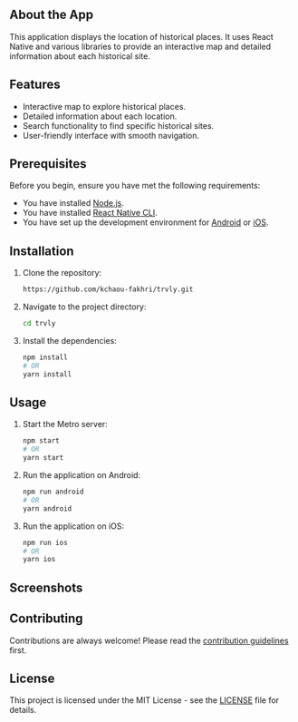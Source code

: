 ## About the App

This application displays the location of historical places. It uses React Native and various libraries to provide an interactive map and detailed information about each historical site.

## Features

- Interactive map to explore historical places.
- Detailed information about each location.
- Search functionality to find specific historical sites.
- User-friendly interface with smooth navigation.

## Prerequisites

Before you begin, ensure you have met the following requirements:

- You have installed [Node.js](https://nodejs.org/).
- You have installed [React Native CLI](https://reactnative.dev/docs/environment-setup).
- You have set up the development environment for [Android](https://reactnative.dev/docs/environment-setup#android-development-environment) or [iOS](https://reactnative.dev/docs/environment-setup#ios-development-environment).

## Installation

1. Clone the repository:
   ```bash
   https://github.com/kchaou-fakhri/trvly.git
   ```
2. Navigate to the project directory:
   ```bash
   cd trvly
   ```
3. Install the dependencies:
   ```bash
   npm install
   # OR
   yarn install
   ```

## Usage

1. Start the Metro server:
   ```bash
   npm start
   # OR
   yarn start
   ```
2. Run the application on Android:
   ```bash
   npm run android
   # OR
   yarn android
   ```
3. Run the application on iOS:
   ```bash
   npm run ios
   # OR
   yarn ios
   ```

## Screenshots

## Contributing

Contributions are always welcome! Please read the [contribution guidelines](CONTRIBUTING.md) first.

## License

This project is licensed under the MIT License - see the [LICENSE](LICENSE) file for details.
